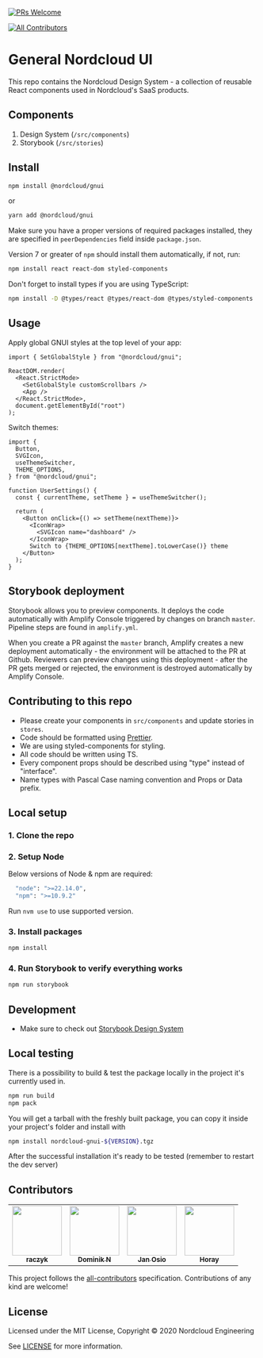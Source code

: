 [![PRs Welcome](https://img.shields.io/badge/prs-welcome-brightgreen.svg?style=flat-square)](http://makeapullrequest.com)

<!-- ALL-CONTRIBUTORS-BADGE:START - Do not remove or modify this section -->

[![All Contributors](https://img.shields.io/badge/all_contributors-4-orange.svg?style=flat-square)](#contributors)

<!-- ALL-CONTRIBUTORS-BADGE:END -->

# General Nordcloud UI

This repo contains the Nordcloud Design System - a collection of reusable React components used in Nordcloud's SaaS products.

## Components

1. Design System (`/src/components`)
2. Storybook (`/src/stories`)

## Install

```bash
npm install @nordcloud/gnui
```

or

```bash
yarn add @nordcloud/gnui
```

Make sure you have a proper versions of required packages installed, they are specified in `peerDependencies` field inside `package.json`.

Version 7 or greater of `npm` should install them automatically, if not, run:

```bash
npm install react react-dom styled-components
```

Don't forget to install types if you are using TypeScript:

```bash
npm install -D @types/react @types/react-dom @types/styled-components
```

## Usage

Apply global GNUI styles at the top level of your app:

```tsx
import { SetGlobalStyle } from "@nordcloud/gnui";

ReactDOM.render(
  <React.StrictMode>
    <SetGlobalStyle customScrollbars />
    <App />
  </React.StrictMode>,
  document.getElementById("root")
);
```

Switch themes:

```tsx
import {
  Button,
  SVGIcon,
  useThemeSwitcher,
  THEME_OPTIONS,
} from "@nordcloud/gnui";

function UserSettings() {
  const { currentTheme, setTheme } = useThemeSwitcher();

  return (
    <Button onClick={() => setTheme(nextTheme)}>
      <IconWrap>
        <SVGIcon name="dashboard" />
      </IconWrap>
      Switch to {THEME_OPTIONS[nextTheme].toLowerCase()} theme
    </Button>
  );
}
```

## Storybook deployment

Storybook allows you to preview components. It deploys the code automatically with Amplify Console triggered by changes on branch `master`. Pipeline steps are found in `amplify.yml`.

When you create a PR against the `master` branch, Amplify creates a new deployment automatically - the environment will be attached to the PR at Github. Reviewers can preview changes using this deployment - after the PR gets merged or rejected, the environment is destroyed automatically by Amplify Console.

## Contributing to this repo

- Please create your components in `src/components` and update stories in `stores`.
- Code should be formatted using [Prettier](https://prettier.io/).
- We are using styled-components for styling.
- All code should be written using TS.
- Every component props should be described using "type" instead of "interface".
- Name types with Pascal Case naming convention and Props or Data prefix.

## Local setup

### 1. Clone the repo

### 2. Setup Node

Below versions of Node & npm are required:

```bash
  "node": ">=22.14.0",
  "npm": ">=10.9.2"
```

Run `nvm use` to use supported version.

### 3. Install packages

```bash
npm install
```

### 4. Run Storybook to verify everything works

```bash
npm run storybook
```

## Development

- Make sure to check out [Storybook Design System](https://github.com/storybookjs/design-system)

## Local testing

There is a possibility to build & test the package locally in the project it's currently used in.

```bash
npm run build
npm pack
```

You will get a tarball with the freshly built package, you can copy it inside your project's folder and install with

```bash
npm install nordcloud-gnui-${VERSION}.tgz
```

After the successful installation it's ready to be tested (remember to restart the dev server)

## Contributors

<!-- ALL-CONTRIBUTORS-LIST:START - Do not remove or modify this section -->
<!-- prettier-ignore-start -->
<!-- markdownlint-disable -->
<table>
  <tr>
    <td align="center"><a href="https://github.com/raczyk"><img src="https://avatars0.githubusercontent.com/u/4233480?v=4" width="100px;" alt=""/><br /><sub><b>raczyk</b></sub></a></td>
    <td align="center"><a href="https://github.com/nowyDEV"><img src="https://avatars2.githubusercontent.com/u/12304307?v=4" width="100px;" alt=""/><br /><sub><b>Dominik N</b></sub></a></td>
    <td align="center"><a href="https://github.com/janosio-nordcloud"><img src="https://avatars2.githubusercontent.com/u/58164749?v=4" width="100px;" alt=""/><br /><sub><b>Jan Osio</b></sub></a></td>
    <td align="center"><a href="https://github.com/Horay"><img src="https://avatars3.githubusercontent.com/u/8356411?v=4" width="100px;" alt=""/><br /><sub><b>Horay</b></sub></a></td>
  </tr>
</table>

<!-- markdownlint-enable -->
<!-- prettier-ignore-end -->

<!-- ALL-CONTRIBUTORS-LIST:END -->

This project follows the [all-contributors](https://allcontributors.org) specification.
Contributions of any kind are welcome!

## License

Licensed under the MIT License, Copyright © 2020 Nordcloud Engineering

See [LICENSE](./LICENSE) for more information.
